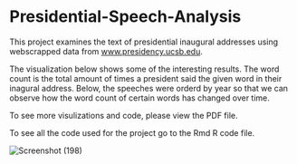 # Presidential-Speech-Analysis

This project examines the text of presidential inaugural addresses using webscrapped data from www.presidency.ucsb.edu. 

The visualization below shows some of the interesting results. The word count is the total amount of times a president said the given word in their inagural address. Below, the speeches were orderd by year so that we can observe how the word count of certain words has changed over time. 

To see more visulizations and code, please view the PDF file. 

To see all the code used for the project go to the Rmd R code file.

![Screenshot (198)](https://user-images.githubusercontent.com/91923240/135959436-bd09c649-33d7-44bb-aa93-65d4016765a4.png)
